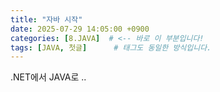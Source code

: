 ```yaml
---
title: "자바 시작"
date: 2025-07-29 14:05:00 +0900
categories: [8.JAVA]  # <-- 바로 이 부분입니다!
tags: [JAVA, 첫글]      # 태그도 동일한 방식입니다.
---
```


.NET에서 JAVA로 ..
